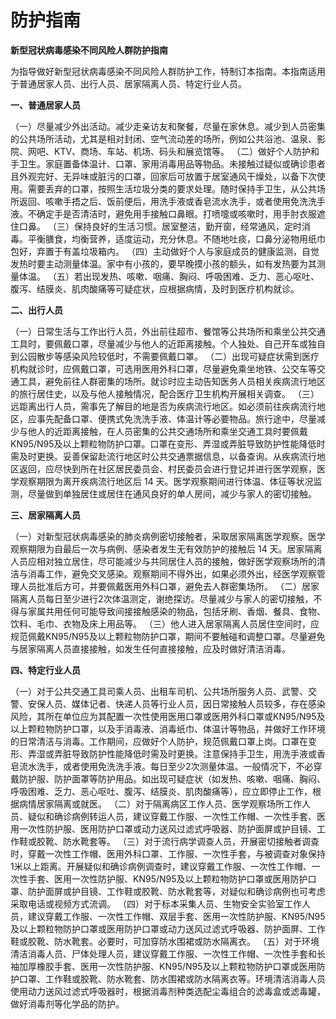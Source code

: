# 防护指南

**新型冠状病毒感染不同风险人群防护指南**

为指导做好新型冠状病毒感染不同风险人群防护工作，特制订本指南。本指南适用于普通居家人员、出行人员、居家隔离人员、特定行业人员。

**一、普通居家人员**

（一）尽量减少外出活动。减少走亲访友和聚餐，尽量在家休息。减少到人员密集的公共场所活动，尤其是相对封闭、空气流动差的场所，例如公共浴池、温泉、影院、网吧、KTV、商场、车站、机场、码头和展览馆等。
（二）做好个人防护和手卫生。家庭置备体温计、口罩、家用消毒用品等物品。未接触过疑似或确诊患者且外观完好、无异味或脏污的口罩，回家后可放置于居室通风干燥处，以备下次使用。需要丢弃的口罩，按照生活垃圾分类的要求处理。随时保持手卫生，从公共场所返回、咳嗽手捂之后、饭前便后，用洗手液或香皂流水洗手，或者使用免洗洗手液。不确定手是否清洁时，避免用手接触口鼻眼。打喷嚏或咳嗽时，用手肘衣服遮住口鼻。
（三）保持良好的生活习惯。居室整洁，勤开窗，经常通风，定时消毒。平衡膳食，均衡营养，适度运动，充分休息。不随地吐痰，口鼻分泌物用纸巾包好，弃置于有盖垃圾箱内。
（四）主动做好个人与家庭成员的健康监测，自觉发热时要主动测量体温。家中有小孩的，要早晚摸小孩的额头，如有发热要为其测量体温。
（五）若出现发热、咳嗽、咽痛、胸闷、呼吸困难、乏力、恶心呕吐、腹泻、结膜炎、肌肉酸痛等可疑症状，应根据病情，及时到医疗机构就诊。

**二、出行人员**

（一）日常生活与工作出行人员，外出前往超市、餐馆等公共场所和乘坐公共交通工具时，要佩戴口罩，尽量减少与他人的近距离接触。个人独处、自己开车或独自到公园散步等感染风险较低时，不需要佩戴口罩。
（二）出现可疑症状需到医疗机构就诊时，应佩戴口罩，可选用医用外科口罩，尽量避免乘坐地铁、公交车等交通工具，避免前往人群密集的场所。就诊时应主动告知医务人员相关疾病流行地区的旅行居住史，以及与他人接触情况，配合医疗卫生机构开展相关调查。
（三）远距离出行人员，需事先了解目的地是否为疾病流行地区。如必须前往疾病流行地区，应事先配备口罩、便携式免洗洗手液、体温计等必要物品。旅行途中，尽量减少与他人的近距离接触，在人员密集的公共交通场所和乘坐交通工具时要佩戴KN95/N95及以上颗粒物防护口罩。口罩在变形、弄湿或弄脏导致防护性能降低时需及时更换。妥善保留赴流行地区时公共交通票据信息，以备查询。从疾病流行地区返回，应尽快到所在社区居民委员会、村民委员会进行登记并进行医学观察，医学观察期限为离开疾病流行地区后 14 天。医学观察期间进行体温、体征等状况监测，尽量做到单独居住或居住在通风良好的单人房间，减少与家人的密切接触。

**三、居家隔离人员**

（一）对新型冠状病毒感染的肺炎病例密切接触者，采取居家隔离医学观察。医学观察期限为自最后一次与病例、感染者发生无有效防护的接触后 14 天。居家隔离人员应相对独立居住，尽可能减少与共同居住人员的接触，做好医学观察场所的清洁与消毒工作，避免交叉感染。观察期间不得外出，如果必须外出，经医学观察管理人员批准后方可，并要佩戴医用外科口罩，避免去人群密集场所。
（二）居家隔离人员每日至少进行2次体温测定，谢绝探访。尽量减少与家人的密切接触，不得与家属共用任何可能导致间接接触感染的物品，包括牙刷、香烟、餐具、食物、饮料、毛巾、衣物及床上用品等。
（三）他人进入居家隔离人员居住空间时，应规范佩戴KN95/N95及以上颗粒物防护口罩，期间不要触碰和调整口罩。尽量避免与居家隔离人员直接接触，如发生任何直接接触，应及时做好清洁消毒。

**四、特定行业人员**

（一）对于公共交通工具司乘人员、出租车司机、公共场所服务人员、武警、交警、安保人员、媒体记者、快递人员等行业人员，因日常接触人员较多，存在感染风险，其所在单位应为其配置一次性使用医用口罩或医用外科口罩或KN95/N95及以上颗粒物防护口罩，以及手消毒液、消毒纸巾、体温计等物品，并做好工作环境的日常清洁与消毒。工作期间，应做好个人防护，规范佩戴口罩上岗。口罩在变形、弄湿或弄脏导致防护性能降低时需及时更换。注意保持手卫生，用洗手液或香皂流水洗手，或者使用免洗洗手液。每日至少2次测量体温。一般情况下，不必穿戴防护服、防护面罩等防护用品。如出现可疑症状（如发热、咳嗽、咽痛、胸闷、呼吸困难、乏力、恶心呕吐、腹泻、结膜炎、肌肉酸痛等），应立即停止工作，根据病情居家隔离或就医。
（二）对于隔离病区工作人员、医学观察场所工作人员、疑似和确诊病例转运人员，建议穿戴工作服、一次性工作帽、一次性手套、医用一次性防护服、医用防护口罩或动力送风过滤式呼吸器、防护面屏或护目镜、工作鞋或胶靴、防水靴套等。
（三）对于流行病学调查人员，开展密切接触者调查时，穿戴一次性工作帽、医用外科口罩、工作服、一次性手套，与被调查对象保持1米以上距离。开展疑似和确诊病例调查时，建议穿戴工作服、一次性工作帽、一次性手套、医用一次性防护服、KN95/N95及以上颗粒物防护口罩或医用防护口罩、防护面屏或护目镜、工作鞋或胶靴、防水靴套等，对疑似和确诊病例也可考虑采取电话或视频方式流调。
（四）对于标本采集人员、生物安全实验室工作人员，建议穿戴工作服、一次性工作帽、双层手套、医用一次性防护服、KN95/N95及以上颗粒物防护口罩或医用防护口罩或动力送风过滤式呼吸器、防护面屏、工作鞋或胶靴、防水靴套。必要时，可加穿防水围裙或防水隔离衣。
（五）对于环境清洁消毒人员、尸体处理人员，建议穿戴工作服、一次性工作帽、一次性手套和长袖加厚橡胶手套、医用一次性防护服、KN95/N95及以上颗粒物防护口罩或医用防护口罩、工作鞋或胶靴、防水靴套、防水围裙或防水隔离衣等。环境清洁消毒人员使用动力送风过滤式呼吸器时，根据消毒剂种类选配尘毒组合的滤毒盒或滤毒罐，做好消毒剂等化学品的防护。
